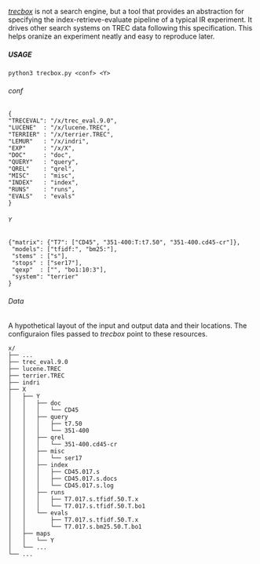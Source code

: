 *[trecbox][trb]* is not a search engine, but a tool that provides an
abstraction for specifying the index-retrieve-evaluate pipeline of a
typical IR experiment. It drives other search systems on TREC data
following this specification. This helps oranize an experiment neatly
and easy to reproduce later.

##### USAGE

```python3 trecbox.py <conf> <Y>```


###### conf

```
{
"TRECEVAL": "/x/trec_eval.9.0",
"LUCENE"  : "/x/lucene.TREC",
"TERRIER" : "/x/terrier.TREC",
"LEMUR"   : "/x/indri",
"EXP"     : "/x/X",
"DOC"     : "doc",
"QUERY"   : "query",
"QREL"    : "qrel",
"MISC"	  : "misc",
"INDEX"   : "index",
"RUNS"    : "runs",
"EVALS"   : "evals"
}
```

###### `Y`
```
{"matrix": {"T7": ["CD45", "351-400:T:t7.50", "351-400.cd45-cr"]},
 "models": ["tfidf:", "bm25:"],
 "stems" : ["s"],
 "stops" : ["ser17"],
 "qexp"  : ["", "bo1:10:3"],
 "system": "terrier"
}
```

###### Data

A hypothetical layout of the input and output data and their
locations. The configuraion files passed to *trecbox* point to these
resources.

```
x/
├── ...
├── trec_eval.9.0
├── lucene.TREC
├── terrier.TREC
├── indri
├── X
│   ├── Y
│   │   ├── doc
│   │   │   └── CD45
│   │   ├── query
│   │   │   ├── t7.50
│   │   │   └── 351-400
│   │   ├── qrel
│   │   │   └── 351-400.cd45-cr
│   │   ├── misc
│   │   │   └── ser17
│   │   ├── index
│   │   │   ├── CD45.017.s
│   │   │   ├── CD45.017.s.docs
│   │   │   └── CD45.017.s.log
│   │   ├── runs
│   │   │   ├── T7.017.s.tfidf.50.T.x
│   │   │   └── T7.017.s.tfidf.50.T.bo1
│   │   └── evals
│   │       ├── T7.017.s.tfidf.50.T.x
│   │       └── T7.017.s.bm25.50.T.bo1
│   ├── maps
│   │   └── Y
│   └── ...
└── ...
```

[trb]: http://scarlet.freeshell.net/ir/trecbox
